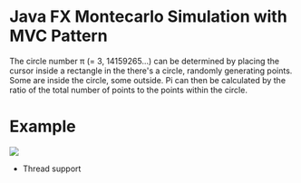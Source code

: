 # Java FX Montecarlo Simulation with MVC Pattern

The circle number π (= 3, 14159265...) can be determined by placing the cursor inside a rectangle in the
there's a circle, randomly generating points. Some are inside the circle, some outside.
Pi can then be calculated by the ratio of the total number of points to the points within the circle.

# Example
![](https://picr.eu/images/eLouJ.gif)

- Thread support  












